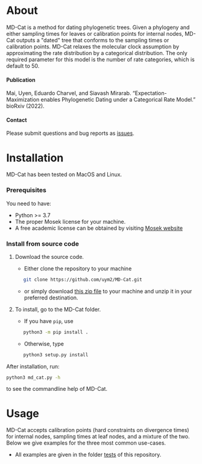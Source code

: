 # About

MD-Cat is a method for dating phylogenetic trees. Given a phylogeny and either sampling times for leaves or calibration points for internal nodes, MD-Cat outputs a "dated" tree that conforms to the sampling times or calibration points. MD-Cat relaxes the molecular clock assumption by approximating the rate distribution by a categorical distribution. The only required parameter for this model is the number of rate categories, which is default to 50.

#### Publication
Mai, Uyen, Eduardo Charvel, and Siavash Mirarab. “Expectation-Maximization enables Phylogenetic Dating under a Categorical Rate Model.” bioRxiv (2022).

#### Contact
Please submit questions and bug reports as [issues](https://github.com/uym2/MD-Cat/issues).

# Installation
MD-Cat has been tested on MacOS and Linux.

### Prerequisites

You need to have:
* Python >= 3.7
* The proper Mosek license for your machine. 
* 	A free academic license can be obtained by visiting [Mosek website](https://www.mosek.com/products/academic-licenses/)

### Install from source code

1. Download the source code.  
	* Either clone the repository to your machine 

	```bash
	   git clone https://github.com/uym2/MD-Cat.git
	```
	* or simply download [this zip file](https://github.com/uym2/MD-Cat/archive/master.zip) to your machine and unzip it in your preferred destination. 
2. To install, go to the MD-Cat folder. 
	* If you have ```pip```, use
	```bash
	   python3 -m pip install .
	```
	* Otherwise, type
	``` bash
	   python3 setup.py install
	```
After installation, run:

```bash
python3 md_cat.py -h
```
to see the commandline help of MD-Cat.

# Usage
MD-Cat accepts calibration points (hard constraints on divergence times) for internal nodes, sampling times at leaf nodes, and a mixture of the two. Below we give examples for the three most common use-cases. 

* All examples are given in the folder [tests](tests) of this repository.
